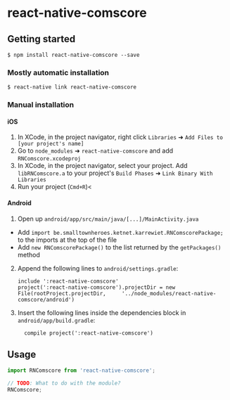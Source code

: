 
# react-native-comscore

## Getting started

`$ npm install react-native-comscore --save`

### Mostly automatic installation

`$ react-native link react-native-comscore`

### Manual installation


#### iOS

1. In XCode, in the project navigator, right click `Libraries` ➜ `Add Files to [your project's name]`
2. Go to `node_modules` ➜ `react-native-comscore` and add `RNComscore.xcodeproj`
3. In XCode, in the project navigator, select your project. Add `libRNComscore.a` to your project's `Build Phases` ➜ `Link Binary With Libraries`
4. Run your project (`Cmd+R`)<

#### Android

1. Open up `android/app/src/main/java/[...]/MainActivity.java`
  - Add `import be.smalltownheroes.ketnet.karrewiet.RNComscorePackage;` to the imports at the top of the file
  - Add `new RNComscorePackage()` to the list returned by the `getPackages()` method
2. Append the following lines to `android/settings.gradle`:
  	```
  	include ':react-native-comscore'
  	project(':react-native-comscore').projectDir = new File(rootProject.projectDir, 	'../node_modules/react-native-comscore/android')
  	```
3. Insert the following lines inside the dependencies block in `android/app/build.gradle`:
  	```
      compile project(':react-native-comscore')
  	```


## Usage
```javascript
import RNComscore from 'react-native-comscore';

// TODO: What to do with the module?
RNComscore;
```
  